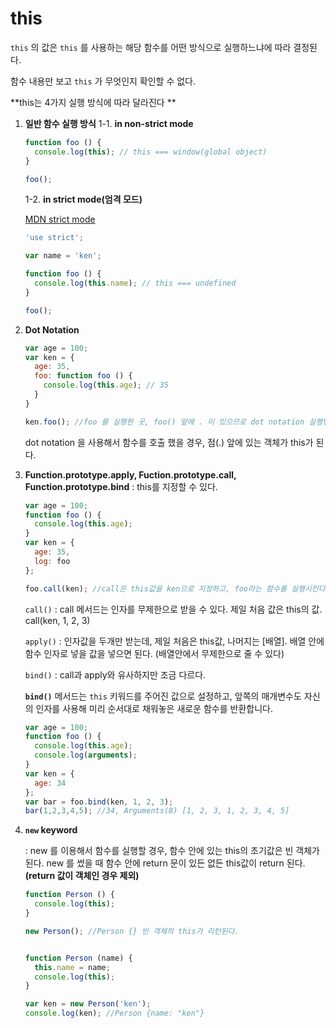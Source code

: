 # this

`this` 의 값은 `this` 를 사용하는 해당 함수를 어떤 방식으로 실행하느냐에 따라 결정된다.

함수 내용만 보고 `this` 가 무엇인지 확인할 수 없다.


**this는 4가지 실행 방식에 따라 달라진다 **

1. **일반 함수 실행 방식** 
   1-1. **in non-strict mode**

   ```js
   function foo () {
     console.log(this); // this === window(global object)
   }
   
   foo();
   ```

   

   1-2. **in strict mode(엄격 모드)**

   [MDN strict mode](https://developer.mozilla.org/ko/docs/Web/JavaScript/Reference/Strict_mode)

   ```js
   'use strict';
   
   var name = 'ken';
   
   function foo () {
     console.log(this.name); // this === undefined
   }
   
   foo();
   ```

   

2. **Dot Notation**

   ```js
   var age = 100;
   var ken = {
     age: 35,
     foo: function foo () {
       console.log(this.age); // 35
     }
   }
   
   ken.foo(); //foo 를 실행한 곳, foo() 앞에 . 이 있으므로 dot notation 실행방식으로 ken이 this가 된다.
   ```

   dot notation 을 사용해서 함수를 호출 했을 경우, 점(.) 앞에 있는 객체가 this가 된다.

   

3. **Function.prototype.apply,  Fuction.prototype.call, Function.prototype.bind**
   : this를 지정할 수 있다.

   ```js
   var age = 100;
   function foo () {
     console.log(this.age);
   }
   var ken = {
     age: 35,
     log: foo
   };
   
   foo.call(ken); //call은 this값을 ken으로 지정하고, foo라는 함수를 실행시킨다.
   ```

   `call()` : call 메서드는 인자를 무제한으로 받을 수 있다. 제일 처음 값은 this의 값. call(ken, 1, 2, 3)

   `apply()` : 인자값을 두개만 받는데, 제일 처음은 this값, 나머지는 [배열]. 
   배열 안에 함수 인자로 넣을 값을 넣으면 된다. (배열안에서 무제한으로 줄 수 있다)

   `bind()` :  call과 apply와 유사하지만 조금 다르다.

   **`bind()`** 메서드는 `this` 키워드를 주어진 값으로 설정하고, 앞쪽의 매개변수도 자신의 인자를 사용해 미리 순서대로 채워놓은 새로운 함수를 반환합니다.

   ```js
   var age = 100;
   function foo () {
     console.log(this.age);
     console.log(arguments);
   }
   var ken = {
     age: 34
   };
   var bar = foo.bind(ken, 1, 2, 3);
   bar(1,2,3,4,5); //34, Arguments(8) [1, 2, 3, 1, 2, 3, 4, 5]
   
   ```

   

4. **`new`  keyword**

   : new 를 이용해서 함수를 실행할 경우, 함수 안에 있는 this의 초기값은 빈 객체가 된다.
   new 를 썼을 때 함수 안에 return 문이 있든 없든 this값이 return 된다. **(return 값이 객체인 경우 제외)**

   ```js
   function Person () {
     console.log(this);
   }
   
   new Person(); //Person {} 빈 객체의 this가 리턴된다.
   
   
   function Person (name) {
     this.name = name;
     console.log(this);
   }
   
   var ken = new Person('ken');
   console.log(ken); //Person {name: "ken"}
   ```

   